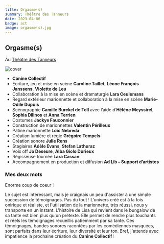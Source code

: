 ```yaml
---
title: Orgasme(s)
summary: Théâtre des Tanneurs
date: 2023-04-06
badge: act
image: orgasme(s).jpg
---
```


## Orgasme(s)

Au [Théâtre des Tanneurs](https://lestanneurs.be/spectacle/orgasmes/)

![cover](/static/images/act/orgasme(s).jpg)

* **Canine Collectif**
* Écriture, jeu et mise en scène **Caroline Taillet**, **Léone François Janssens**, **Violette de Leu**
* Collaboration à la mise en scène et dramaturgie **Lara Ceulemans**
* Regard extérieur marionnette et collaboration à la mise en scène **Marie-Odile Dupuis**
* Scénographie **Camille Burckel de Tell** avec l’aide d’**Hélène Meyssirel**, **Sophia Dilinos** et **Anna Terrien**
* Costumes **Jackye Fauconnier**
* Construction de marionnettes **Valentin Périlleux**
* Patine marionnette **Loïc Nebreda**
* Création lumière et régie **Grégoire Tempels**
* Création sonore **Julie Rens**
* Stagiaires **Adèle Evans**, **Stefan Lathuraz**
* Voix off **Jo Deseure**, **Alba Giolo Durieux**
* Régisseuse tournée **Lara Cassan**
* Accompagnement en production et diffusion **Ad Lib – Support d’artistes**

### Mes deux mots

Enorme coup de coeur ! 

Le sujet est intéressant, mais je craignais un peu d'assister à une simple succession de témoignages. Pas du tout ! 
L'univers créé est à la fois onirique et réaliste, et l'utilisation de la marionnette, très réussi, nous y transporte en un instant.
L'histoire de Lisa qui revient dans le bungalow de sa tante est bien plus qu'un prétexte.
Elle permet de rendre plus touchants et réels les témoignages recueillis patiemment par sa tante. 
Ces témoignages, bandes sonores racontées par les comédiennes masquées, sont parfaits dans leur
écriture, leur diversité et leur ton. Bref, j'attends avec impatience la prochaine création du **Canine Collectif** ! 